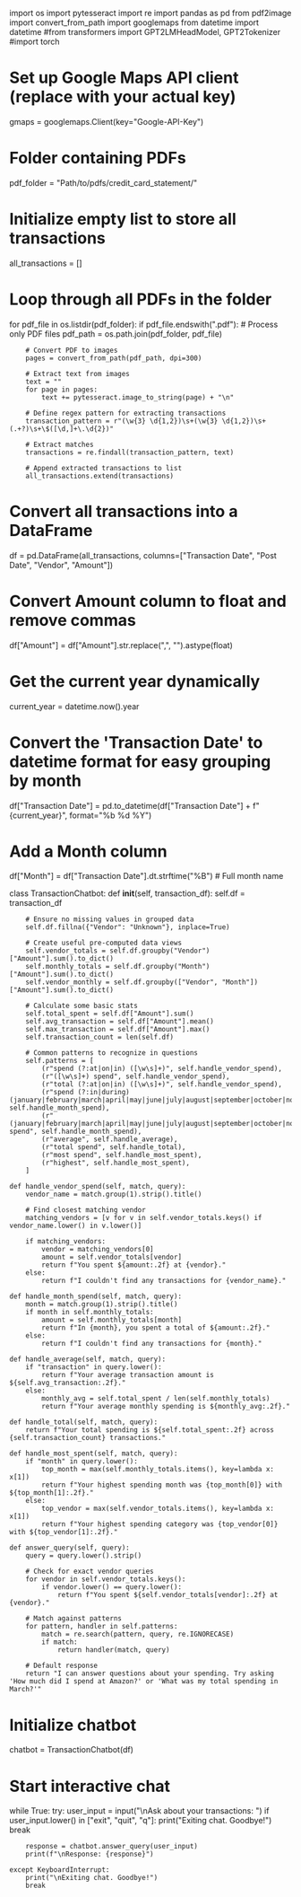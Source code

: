 import os
import pytesseract
import re
import pandas as pd
from pdf2image import convert_from_path
import googlemaps
from datetime import datetime
#from transformers import GPT2LMHeadModel, GPT2Tokenizer
#import torch

# Set up Google Maps API client (replace with your actual key)
gmaps = googlemaps.Client(key="Google-API-Key")

# Folder containing PDFs
pdf_folder = "Path/to/pdfs/credit_card_statement/"

# Initialize empty list to store all transactions
all_transactions = []

# Loop through all PDFs in the folder
for pdf_file in os.listdir(pdf_folder):
    if pdf_file.endswith(".pdf"):  # Process only PDF files
        pdf_path = os.path.join(pdf_folder, pdf_file)
        
        # Convert PDF to images
        pages = convert_from_path(pdf_path, dpi=300)

        # Extract text from images
        text = ""
        for page in pages:
            text += pytesseract.image_to_string(page) + "\n"

        # Define regex pattern for extracting transactions
        transaction_pattern = r"(\w{3} \d{1,2})\s+(\w{3} \d{1,2})\s+(.+?)\s+\$([\d,]+\.\d{2})"

        # Extract matches
        transactions = re.findall(transaction_pattern, text)

        # Append extracted transactions to list
        all_transactions.extend(transactions)

# Convert all transactions into a DataFrame
df = pd.DataFrame(all_transactions, columns=["Transaction Date", "Post Date", "Vendor", "Amount"])

# Convert Amount column to float and remove commas
df["Amount"] = df["Amount"].str.replace(",", "").astype(float)

# Get the current year dynamically
current_year = datetime.now().year

# Convert the 'Transaction Date' to datetime format for easy grouping by month
df["Transaction Date"] = pd.to_datetime(df["Transaction Date"] + f" {current_year}", format="%b %d %Y")

# Add a Month column
df["Month"] = df["Transaction Date"].dt.strftime("%B")  # Full month name

class TransactionChatbot:
    def __init__(self, transaction_df):
        self.df = transaction_df
        
        # Ensure no missing values in grouped data
        self.df.fillna({"Vendor": "Unknown"}, inplace=True)

        # Create useful pre-computed data views
        self.vendor_totals = self.df.groupby("Vendor")["Amount"].sum().to_dict()
        self.monthly_totals = self.df.groupby("Month")["Amount"].sum().to_dict()
        self.vendor_monthly = self.df.groupby(["Vendor", "Month"])["Amount"].sum().to_dict()
        
        # Calculate some basic stats
        self.total_spent = self.df["Amount"].sum()
        self.avg_transaction = self.df["Amount"].mean()
        self.max_transaction = self.df["Amount"].max()
        self.transaction_count = len(self.df)
        
        # Common patterns to recognize in questions
        self.patterns = [
            (r"spend (?:at|on|in) ([\w\s]+)", self.handle_vendor_spend),
            (r"([\w\s]+) spend", self.handle_vendor_spend),
            (r"total (?:at|on|in) ([\w\s]+)", self.handle_vendor_spend),
            (r"spend (?:in|during) (january|february|march|april|may|june|july|august|september|october|november|december)", self.handle_month_spend),
            (r"(january|february|march|april|may|june|july|august|september|october|november|december) spend", self.handle_month_spend),
            (r"average", self.handle_average),
            (r"total spend", self.handle_total),
            (r"most spend", self.handle_most_spent),
            (r"highest", self.handle_most_spent),
        ]
    
    def handle_vendor_spend(self, match, query):
        vendor_name = match.group(1).strip().title()
        
        # Find closest matching vendor
        matching_vendors = [v for v in self.vendor_totals.keys() if vendor_name.lower() in v.lower()]
        
        if matching_vendors:
            vendor = matching_vendors[0]
            amount = self.vendor_totals[vendor]
            return f"You spent ${amount:.2f} at {vendor}."
        else:
            return f"I couldn't find any transactions for {vendor_name}."
    
    def handle_month_spend(self, match, query):
        month = match.group(1).strip().title()
        if month in self.monthly_totals:
            amount = self.monthly_totals[month]
            return f"In {month}, you spent a total of ${amount:.2f}."
        else:
            return f"I couldn't find any transactions for {month}."
    
    def handle_average(self, match, query):
        if "transaction" in query.lower():
            return f"Your average transaction amount is ${self.avg_transaction:.2f}."
        else:
            monthly_avg = self.total_spent / len(self.monthly_totals)
            return f"Your average monthly spending is ${monthly_avg:.2f}."
    
    def handle_total(self, match, query):
        return f"Your total spending is ${self.total_spent:.2f} across {self.transaction_count} transactions."
    
    def handle_most_spent(self, match, query):
        if "month" in query.lower():
            top_month = max(self.monthly_totals.items(), key=lambda x: x[1])
            return f"Your highest spending month was {top_month[0]} with ${top_month[1]:.2f}."
        else:
            top_vendor = max(self.vendor_totals.items(), key=lambda x: x[1])
            return f"Your highest spending category was {top_vendor[0]} with ${top_vendor[1]:.2f}."
    
    def answer_query(self, query):
        query = query.lower().strip()

        # Check for exact vendor queries
        for vendor in self.vendor_totals.keys():
            if vendor.lower() == query.lower():
                return f"You spent ${self.vendor_totals[vendor]:.2f} at {vendor}."

        # Match against patterns
        for pattern, handler in self.patterns:
            match = re.search(pattern, query, re.IGNORECASE)
            if match:
                return handler(match, query)

        # Default response
        return "I can answer questions about your spending. Try asking 'How much did I spend at Amazon?' or 'What was my total spending in March?'"

# Initialize chatbot
chatbot = TransactionChatbot(df)

# Start interactive chat
while True:
    try:
        user_input = input("\nAsk about your transactions: ")
        if user_input.lower() in ["exit", "quit", "q"]:
            print("Exiting chat. Goodbye!")
            break
            
        response = chatbot.answer_query(user_input)
        print(f"\nResponse: {response}")
        
    except KeyboardInterrupt:
        print("\nExiting chat. Goodbye!")
        break
